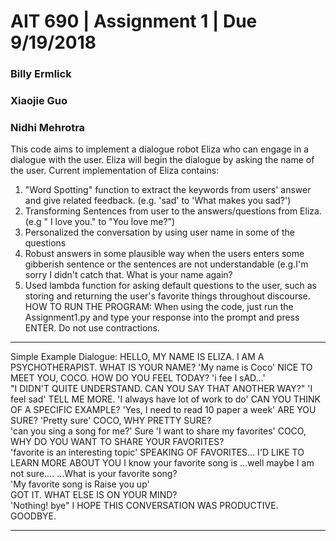 # AIT 690 | Assignment 1 | Due 9/19/2018
### Billy Ermlick
### Xiaojie Guo
### Nidhi Mehrotra
This code aims to implement a dialogue robot Eliza who can engage in a dialogue with the user.
Eliza will begin the dialogue by asking the name of the user. Current implementation of Eliza contains:
1)	"Word Spotting" function to extract the keywords from users' answer and give related feedback. (e.g. 'sad' to 'What makes you sad?')
2)	 Transforming Sentences from user to the answers/questions from Eliza.(e.g " I love you." to "You love me?")
3)	Personalized the conversation by using user name in some of the questions
4)	Robust answers in some plausible way when the users enters some gibberish sentence or the sentences are not understandable (e.g.I'm sorry I didn't catch that. What is your name again?
5)	Used lambda function for asking default questions to the user, such as storing and returning the user's favorite things throughout discourse.
HOW TO RUN THE PROGRAM:
When using the code, just run the Assignment1.py and type your response into the prompt and press ENTER. Do not use contractions.
***********************************************************************************
Simple Example Dialogue:
HELLO, MY NAME IS ELIZA. I AM A PSYCHOTHERAPIST. WHAT IS YOUR NAME?
    'My name is Coco'
NICE TO MEET YOU, COCO. HOW DO YOU FEEL TODAY? 
    'i fee l sAD...'    
"I DIDN'T QUITE UNDERSTAND. CAN YOU SAY THAT ANOTHER WAY?"
    'I feel sad'
TELL ME MORE.
    'I always have lot of work to do'
CAN YOU THINK OF A SPECIFIC EXAMPLE?
    'Yes, I need to read 10 paper a week'
ARE YOU SURE?
    'Pretty sure'
COCO, WHY PRETTY SURE?     
    'can you sing a song for me?'
Sure
    'I want to share my favorites'
COCO, WHY DO YOU WANT TO SHARE YOUR FAVORITES?    
    'favorite is an interesting topic'
SPEAKING OF FAVORITES... I'D LIKE TO LEARN MORE ABOUT YOU
I know your favorite song is ...well maybe I am not sure....
...What is your favorite song?  
    'My favorite song is Raise you up'   
GOT IT. WHAT ELSE IS ON YOUR MIND?     
    'Nothing! bye"
I HOPE THIS CONVERSATION WAS PRODUCTIVE. GOODBYE.
***************************************************************************************

